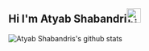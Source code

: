 ## Hi I'm Atyab Shabandri<img src="https://user-images.githubusercontent.com/1303154/88677602-1635ba80-d120-11ea-84d8-d263ba5fc3c0.gif" width="28px" alt="hi">



![Atyab Shabandris's github stats](https://github-readme-stats.vercel.app/api?username=atyabshabandri&count_private=true&theme=tokyonight&hide=contribs,prs)




